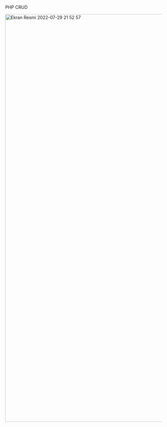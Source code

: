 PHP CRUD



<img width="1309" alt="Ekran Resmi 2022-07-29 21 52 57" src="https://user-images.githubusercontent.com/100374988/181827758-8197f95e-87a8-41ca-b6f4-d0c327c15e36.png">
